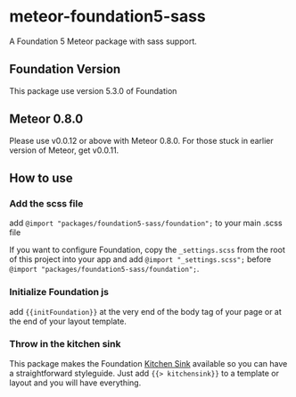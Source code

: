 # meteor-foundation5-sass

A Foundation 5 Meteor package with sass support.

## Foundation Version

This package use version 5.3.0 of Foundation

## Meteor 0.8.0

Please use v0.0.12 or above with Meteor 0.8.0. For those stuck in earlier version of Meteor, get v0.0.11.

## How to use

### Add the scss file

add `@import "packages/foundation5-sass/foundation";` to your main .scss file

If you want to configure Foundation, copy the `_settings.scss` from the root of this project into your app and add `@import "_settings.scss";` before `@import "packages/foundation5-sass/foundation";`.

### Initialize Foundation js

add `{{initFoundation}}` at the very end of the body tag of your page or at the end of your layout template.

### Throw in the kitchen sink
This package makes the Foundation [Kitchen Sink](foundation.zurb.com/docs/components/kitchen_sink.html) available so you can have a straightforward styleguide. Just add `{{> kitchensink}}` to a template or layout and you will have everything.